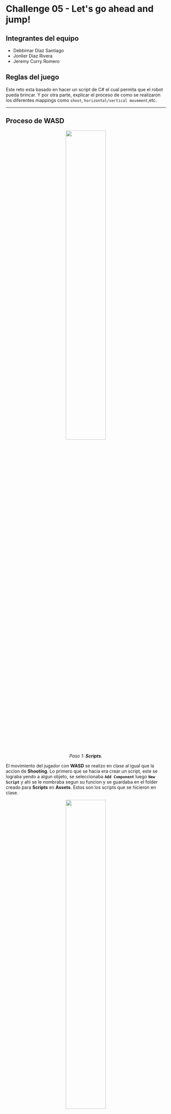 # Challenge 05 - Let's go ahead and jump!

## Integrantes del equipo
- Debbimar Díaz Santiago
- Jonlier Díaz Rivera
- Jeremy Curry Romero

## Reglas del juego
Este reto esta basado en hacer un script de C# el cual permita que el robot pueda brincar. Y por otra parte, explicar el proceso de como se realizaron los diferentes mappings como `shoot`, `horizontal/vertical movement`,etc.

---

## Proceso de WASD

<div align="center">
  <img src="https://github.com/user-attachments/assets/dc49dfee-2424-456a-b5cf-2864487b35c2" width="50%" />
  <p><i>Paso 1: <b>Scripts</b>.</i></p>
</div>

El movimiento del jugador con **WASD** se realizo en clase al igual que la accion de **Shooting**. Lo primero que se hacia era crear un script, este se lograba yendo a algun objeto, se seleccionaba **`Add Component`** luego **`New Script`** y ahi se le nombraba segun su funcion y se guardaba en el folder creado para **Scripts** en **Assets**. Estos son los scripts que se hicieron en clase.


<div align="center">
  <img src="https://github.com/user-attachments/assets/3092d419-8a97-4dcf-929a-04197ce7f2e2" width="50%" />
  <p><i>Paso 2: <b>Player movement update</b>.</i></p>
</div>

Al inicio de clase se habia hecho el movimiento **WASD** del jugar junto con las flechas con el *input viejo*. En la imagen el codigo comentado es el *Old Input*. Tambien se realizo con los circuitos o mejor dicho los **VisualScripting** con el **Graph** (Imagen siguiente). Al final tuvimos que ir en Unity a **`Edit > Project Settings`** y cambiar del *input viejo* al *nuevo*. Para esto se tuvo que agregar la libreria de `UnityEngine.InputSystem` y se agrego una linea de codigo para lo del `deltaTime`.


<div align="center">
  <img src="https://github.com/user-attachments/assets/28035dd1-9873-4ed3-b582-8e0e897acfcf" width="50%" />
  <p><i>Paso 2: (<b>Old input</b>)</i></p>
</div>

Este es el **VisualScripting** para el *input viejo* de movimiento de jugador con **WASD**. Este se logro yendo a **`Add Component`**  despues a **`VisualScripting`** y **`Graph`**. Una vez dentro era cuestion de darle a **`New Node`** y se agregaba la funcion que se necesitaba para lograr la accion deseada.

<div align="center">
  <img src="https://github.com/user-attachments/assets/f73e3708-c5b7-4336-8e64-adf78a310d1d" width="50%" />
  <p><i>Paso 3: <b>Input</b></i></p>
</div>

Volviendo al movimiento de jugador, se deshabilito el *input viejo* en los **Settings** y se coloco el *nuevo* y el codigo se reemplazo. Pero para lograr esto habia que bajar en **`Package Manager`** en Unity el **Input System**. Una vez se instalo pues se iba a **`Add Component`** y se le daba a **`Player Input`**.

<div align="center">
  <img src="https://github.com/user-attachments/assets/2012515b-da59-48a1-acb7-6181ed0cecbf"  width="50%" />
  <p><i>Paso 3: (<b>Input SysMap</b>)</i></p>
</div>

Una vez ahi, se le coloco de nombre `InputSysMap01` y es una herramienta que sirve para facilitar ese link de la accion que quiere realizar el jugador en el juego.

<div align="center">
  <img src="https://github.com/user-attachments/assets/5fb95c10-da71-4e86-9d2b-8f5379aa297c" width="50%" />
  <p><i>Paso 4: <b>Look (player movement)</b></i></p>
</div>

Al finalizar el movimiento **WASD** pues nos movemos a el movimiento de la pantalla o camara. Al inicio en la clase tambien se habia realizado el mismo con el *input viejo* y se habia hecho un **Visual Scripting** tambien. Pero aqui en la imagen podemos ver el codigo para el *input nuevo* y tambien una funcion `Awake()` que sirve para que el mouse desaparezca dentro del recuadro de imagen mientras se este moviendo la camara. Algo que hay que agregar es que con el *input nuevo*, el cambio mas grande que hubo en el codigo es el tener que agregar una variable `Vector2` que este tiene los ejes de **X** e **Y** entonces el `lookValue` es de tipo `float` porque asi el sistema reconoce el movimiento con el valor positivo a un lado y con el negativo hacia a otro.

<div align="center">
  <img src="https://github.com/user-attachments/assets/2d336053-fa9e-4466-9945-0ed02d9a30e4"  width="50%" />
  <p><i>Paso 5: <b>Speed y Rotation</b></i></p>
</div>

Las variables de `speed` y `rotationSpeed` se encuentran privadas pero en un `[SerializeField]` es para poder darle permiso al editor desde Unity hacer cambios y cambiar el valor cuando desee. La variable `speed` es para el movimiento **WASD** del jugador y la de `rotationSpeed` es para el moviemiento de la camara, el valor seria la sensibilidad, entre mas alta mas rapida y mas baja pues mas lento.

<div align="center">
  <img src="https://github.com/user-attachments/assets/11c205d5-325f-40b7-ba6b-a5ffbec95e9a" width="50%" />
  <p><i>Paso 6: <b>Forward Movement</b></i></p>
</div>

Otro script que se habia creado en clase fue el `FowardMovement`. Esta variable funcionaba para al objeto que se le aplicara una vez realizada la opcion que lo active esto simplemente iba a seguir hacia adelante. Tambien estaba en `[SerializeField]` para poder editarlo desde Unity cambiando el valor el cual seria el `speed` para la velocidad en el que ese objeto se fuera a mover hacia adelante. Despues de esto se realizo el **PlayerShooting** junto con el **Bullet** y el **ShootPoint**.

---

## Proceso de Player Shooting

<div align="center">
  <img src="https://github.com/user-attachments/assets/cbc1c809-d77e-44bb-bf26-993125deb211" <img width="50%"/>
  <p><i>Paso 1: <b>Creación de Bullet</b>.</i></p>
</div>

Para comenzar con el sistema de disparo del jugador (**Player Shooting**), primero se creó la bala. Para esto, se fue al menú **`GameObject`**, se seleccionó el **`3D Object > Sphere`** y se posicionó correctamente frente a la pistola del jugador. Luego, se ajustó su tamaño para que tuviera la apariencia de una bala.

<div align="center">
  <img src="https://github.com/user-attachments/assets/32135746-f42b-473e-8d3a-59f682c0bc8f" <img width="50%"/>
  <img src="https://github.com/user-attachments/assets/736b1660-64dd-4157-8984-f38db08fddc8" <img width="50%" />
  <p><i>Paso 2: <b>Prefab y Shooting Point</b></i></p>
</div>

Una vez creada la bala, se convirtió en un **`Prefab`** arrastrándola desde la jerarquía hacia la carpeta de **Assets**. A este prefab se le aplicó un color rojo. luego, se creó un objeto vacío (**`Empty GameObject`**) llamado **`ShootingPoint`**, que se utiliza como punto de origen del disparo. Es decir, cada vez que el jugador dispara, el sistema crea una instancia del `Prefab` de la bala en la posición y dirección del `ShootingPoint`. El `Prefab` es esencial, ya que el sistema de disparo del jugador depende de él para poder instanciar la bala cada vez que se presione el botón de disparo.

<div align="center">
  <img <img src="https://github.com/user-attachments/assets/d63c7803-4ca0-46a4-8ad0-59c1a1dbe455" <img width="50%" />
  <p><i>Paso 3: <b>Creación del Script</b></i></p>
</div>

Después de tener el prefab de la bala, se creó el script que controlará el disparo del jugador.
Para esto, se seleccionó el objeto **Player**, se presionó **`Add Component`** y luego **`New Script`**, asignándole el nombre `PlayerShooting`.

<div align="center">
  <img src="https://github.com/user-attachments/assets/d01194a9-6700-4577-963d-cdbc6617235f" <img width="50%" />
  <p><i>Paso 4: <b>Player Shooting (primer método)</b></i></p>
</div>

Dentro del script `PlayerShooting`, se declararon dos variables públicas llamadas `prefab` y `shootPoint`, las cuales permiten establecer en el editor de Unity cuál será el objeto que se disparará (el `Prefab`) y desde qué punto del jugador saldrá el disparo (el `ShootPoint`). Para programar el funcionamiento inicial del sistema de disparo, se utilizó un `if statement` el cual verificaba si el jugador hacía *left click*, utilizando la instrucción `Input.GetKeyDown(KeyCode.Mouse0)`. Al el jugador hacer *left click*, el script creaba una copia del `Prefab` de la bala mediante la función `Instantiate(prefab)` y le asignaba la misma posición y rotación del objeto `ShootPoint`, asegurando que la bala saliera desde la pistola y en la dirección correcta. Este primer método cumplía correctamente la función de disparar proyectiles, aunque utilizaba el sistema antiguo de entrada de Unity, conocido como *Input System clásico*, el cual fue posteriormente reemplazado por el nuevo sistema de unity.

<div align="center">
  <img src="https://github.com/user-attachments/assets/a5bde2e6-b01f-4f06-b9a6-1620619af2ab" <img width="50%"  />
  <p><i>Paso 5: <b>AutoDestroy</b></i></p>
</div>

Luego de implementar el primer método, se creó un nuevo script llamado `AutoDestroy`, el cual se aplicó al `Prefab` de la bala. Este script tiene la función de destruir automáticamente la bala después de un tiempo determinado (`delay`), evitando que las balas se acumulen en la escena.

<div align="center">
  <img src="https://github.com/user-attachments/assets/6e385816-3510-4c72-82f4-7f3d5cb195d4" <img width="50%" />
  <p><i>Paso 6: <b>Player Shooting (segundo método)</b></i></p>
</div>

Después de probar el primer método en clase, se implementó una versión más moderna del **Player Shooting**, utilizando el **nuevo Input System** de Unity.
Para configurarlo, se fue a **`Edit > Project Settings > Player`** y luego a la opción **`Active Input Handling`**, en donde se seleccionó **`Input System Package (New)`**.
Después, en el script `PlayerShooting`, se añadió la línea `using UnityEngine.InputSystem` en la parte de arriba del script, lo que permite usar las nuevas herramientas del sistema de entrada de unity.

<div align="center">
  <img src="https://github.com/user-attachments/assets/b8331f01-b7a0-49c7-93ae-547e2d027b70"  <img width="50%"  />
  <p><i>Paso 7: <b>Player Shooting (Continuación del segundo método)</b></i></p>
</div>

Por último, se creó la función `OnFire()`, la cual contiene un `if statement`, que al detectar que el jugador presiona el botón de disparo, instancia una nueva bala en la posición y rotación del `ShootingPoint`, de forma muy similar al método anterior. En resumen, el nuevo método realiza la misma acción que el anterior, pero utiliza las funciones del *nuevo sistema de entrada* de Unity.

---

## Proceso de Jump

<div align="center">
  <img src="playerJumpS.png" width="50%" />
  <p><i>Paso 1: <b>Creación del Script PlayerJump</b></i></p>
</div>

Para implementar el salto, se comenzó creando un nuevo script de C# llamado `PlayerJump`. Este script es necesario para manejar la física del salto. Dentro del script, se declararon dos variables: una `private Rigidbody rb` para almacenar el componente de física del jugador y una `public float jumpForce` para poder ajustar la altura del salto fácilmente desde el editor de Unity.

<div align="center">
  <img src="OnJump.png" width="50%" />
  <p><i>Paso 2: <b>Lógica de Salto y Física</b></i></p>
</div>

En el método `Start()`, se inicializó la variable `rb` con `rb = GetComponent<Rigidbody>();`. Esto es crucial, ya que sin el `Rigidbody`, no podemos aplicar fuerzas físicas. Luego, en lugar de usar `Update()`, se creó una función pública `public void OnJump()`. Esta función es la que será llamada por el nuevo Input System. Dentro de `OnJump()`, se utiliza la línea `rb.AddForce(Vector3.up * jumpForce, ForceMode.Impulse);`. Se usa `ForceMode.Impulse` porque aplica la fuerza instantáneamente, lo cual es perfecto para un salto, a diferencia de una fuerza continua.

<div align="center">
  <img src="inmapJump.png" width="50%" />
  <p><i>Paso 3: <b>Configuración del Input Action Asset</b></i></p>
</div>

Al igual que con "Fire" y "Move", se tuvo que definir la acción de salto en el archivo `InputSysMap01`. Se creó una nueva `Action` llamada **"Jump"**. A esta acción se le añadió un *binding* (una asignación) y se configuró para que se activara con la tecla `Space` (barra espaciadora) del teclado.

<div align="center">
  <img src="sendM.png" width="50%" />
  <p><i>Paso 4: <b>Conexión con el Componente Player Input</b></i></p>
</div>

El último paso fue conectar la tecla con el script. Esto se hizo en el componente `Player Input` del objeto **"Player"**. Se aseguró que el `Behavior` estuviera configurado como **`Send Messages`**. Este modo de operación hace que Unity, al detectar la acción **"Jump"**, busque automáticamente en todos los scripts del **"Player"** una función que se llame `OnJump()` y la ejecute. Esto nos permitió que el salto funcionara sin tener que escribir código para revisar la tecla en `Update()`.

---

## Proceso de Shift

<div align="center">
  <img src="codePlMove.jpg" width="50%" />
  <p><i>Paso 1: <b>Modificación del Script PlayerMovement</b></i></p>
</div>

Para la acción de correr (sprint), no se creó un script nuevo, sino que se modificó el `PlayerMovement.cs` existente. Primero, se añadieron dos variables: una `[SerializeField] private float sprintSpeed;` para definir la velocidad rápida (y poder editarla en el Inspector) y otra `private bool isSprinting = false;` para guardar el estado de si el jugador está corriendo o no.

<div align="center">
  <img src="OnSprint.png" width="50%" />
  <p><i>Paso 2: <b>Creación de la Función OnSprint</b></i></p>
</div>

Siguiendo el modelo del nuevo Input System, se creó una nueva función pública: `public void OnSprint(InputValue value)`. Esta función es diferente a `OnJump`, ya que necesita saber no solo *si* se presionó la tecla, sino *si se mantiene presionada*. La línea clave aquí es `isSprinting = value.isPressed;`. Esta línea actualiza la variable `isSprinting` a `true` únicamente mientras la tecla **Shift** está presionada, y la vuelve `false` en el instante en que se suelta.

<div align="center">
  <img src="ternario.png" width="50%" />
  <p><i>Paso 3: <b>Actualización de la Lógica en Update()</b></i></p>
</div>

En la función `Update()`, donde se calcula el movimiento, se añadió una línea para decidir qué velocidad usar. Se usó un **operador ternario** (una forma corta de `if/else`): `float currentSpeed = isSprinting ? sprintSpeed : walkSpeed;`. Esto significa: "si `isSprinting` es verdadero, `currentSpeed` será `sprintSpeed`; de lo contrario, será `walkSpeed`". Finalmente, la línea de movimiento se actualizó a `transform.Translate(move * currentSpeed * Time.deltaTime);` para que use la velocidad correcta.

<div align="center">
  <img src="inputSysAsSp.png" width="50%" />
  <p><i>Paso 4: <b>Configuración del Input Action Asset (Sprint)</b></i></p>
</div>

Al igual que con "Jump", se añadió una nueva `Action` llamada **"Sprint"** en el `InputSysMap01`. Se le asignó un *binding* a la tecla `Left Shift`. Fue importante asegurarse de que en la sección de **`Interactions`** (Interacciones) de este *binding*, no estuviera añadida la interacción **`Toggle`** (alternar). Si `Toggle` estuviera activo, el jugador empezaría a correr y no pararía hasta volver a presionar **Shift**. Al dejarlo vacío (o en `Press`), se logra el efecto de "correr solo mientras se mantiene presionado", que es lo que `value.isPressed` necesita para funcionar.

## Resumen de los movimientos programados
| Acción | Mapping |
| :--- | :--- |
| Movimiento horizontal | A y D, flechas izquierda y derecha |
| Movimiento vertical | W y S, flechas arriba y abajo |
| Disparo | Click izquierdo |
| Brinco | Espacio |
| Rotación | Mouse |
| Movimiento horizontal rápido | Shift + (tecla de movimiento horizontal) |
| Movimiento vertical rápido | Shift + (tecla de movimiento vertical) |


## Resultado final
<div align="center">
  <img  src="playerMovement.gif" width="50%" />
  <p><i><b>Gif mostrando los movimientos</b></i></p>
  Si no carga el gif, debe abrirlo desde los archivos adjuntos. El mismo se llama *playerMovement.gif".
</div>

---

## Experiencia ganada

**Debbimar** - "Lo mas que me gusto de esta tarea y trabajo en clase fue el **visual scripting**, aunque prefiero escribir **codigo** a tener que bregar con esos conectores pienso que fue bien interesante y "cool". Aunque entre mas acciones el diagrama es mas grande y grande que apenas se puede ver completo sigue siendo una forma de programar (en bloque) para un videojuego. Realmente es entretenido bregar con los conectores pero vuelvo y repito, prefiero el **codigo** porque lo siento mas directo y limpio y si tando "rodeo" ya que en programacion con bloque hay que estar pendiente a las lineas y que los conectores esten conectados a donde deben."

**Jonlier** - "Mi mayor aprendizaje en este reto fue entender la diferencia entre el viejo **Input Manager** y el nuevo **Input System**. Al principio fue confuso, especialmente cuando mi código no funciona al poner compilarlo. Pero una vez que se configuró el `InputSysMap01`, vi la magia que hace. Me gustó mucho cómo el nuevo sistema te permite crear **"Acciones"** como **'Jump'** o **'Sprint'** y luego conectar esas acciones a funciones específicas en C#, como `OnJump()` y `OnSprint()`. Resolver el problema del **'sticky shift'** (cuando el sprint se quedaba pegado) me ayudó a entender la diferencia entre una acción de tipo `Press` y una `Toggle`, lo cual es fundamental. En fin, reto número 5 superado."

**Jeremy** - "En este trabajo lo que más me gustó fue implementar las funciones del **Player Shooting**, tanto como el primer método como con el método moderno. Me pareció muy interesante aprender cómo se programa para que las balas se **autodestruyan** automáticamente y cómo se crean **instancias** que salen específicamente desde la pistola. Creo que este tema me llamó mucho la atención porque me gustan mucho los videojuegos **"shooters"**, como **Apex Legends**, y poder entender cómo funcionan esas mecánicas “behind the scenes” me resultó muy entretenido."

